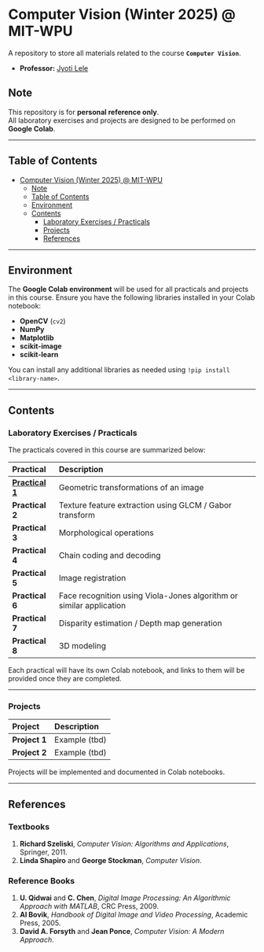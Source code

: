 # Computer Vision (Winter 2025) @ MIT-WPU

A repository to store all materials related to the course **`Computer Vision`**.

- **Professor:** [Jyoti Lele](https://research.mitwpu.edu.in/researcher/jyoti-lele)

## Note

This repository is for **personal reference only**.  
All laboratory exercises and projects are designed to be performed on **Google Colab**.

---

## Table of Contents

- [Computer Vision (Winter 2025) @ MIT-WPU](#computer-vision-winter-2025--mit-wpu)
  - [Note](#note)
  - [Table of Contents](#table-of-contents)
  - [Environment](#environment)
  - [Contents](#contents)
    - [Laboratory Exercises / Practicals](#laboratory-exercises--practicals)
    - [Projects](#projects)
    - [References](#references)

---

## Environment

The **Google Colab environment** will be used for all practicals and projects in this course. Ensure you have the following libraries installed in your Colab notebook:

- **OpenCV** (`cv2`)
- **NumPy**
- **Matplotlib**
- **scikit-image**
- **scikit-learn**

You can install any additional libraries as needed using `!pip install <library-name>`.

---

## Contents

### Laboratory Exercises / Practicals

The practicals covered in this course are summarized below:

| Practical | Description |
| :---- | :---- |
| **[Practical 1](Practicals/P1_GeometricTransforms/)** | Geometric transformations of an image |
| **Practical 2** | Texture feature extraction using GLCM / Gabor transform |
| **Practical 3** | Morphological operations |
| **Practical 4** | Chain coding and decoding |
| **Practical 5** | Image registration |
| **Practical 6** | Face recognition using Viola-Jones algorithm or similar application |
| **Practical 7** | Disparity estimation / Depth map generation |
| **Practical 8** | 3D modeling |

Each practical will have its own Colab notebook, and links to them will be provided once they are completed.

---

### Projects

| Project | Description |
| :---- | :---- |
| **Project 1** | Example (tbd) |
| **Project 2** | Example (tbd) |

Projects will be implemented and documented in Colab notebooks.

---

## References

### Textbooks

1. **Richard Szeliski**, *Computer Vision: Algorithms and Applications*, Springer, 2011.  
2. **Linda Shapiro** and **George Stockman**, *Computer Vision*.

### Reference Books

1. **U. Qidwai** and **C. Chen**, *Digital Image Processing: An Algorithmic Approach with MATLAB*, CRC Press, 2009.  
2. **Al Bovik**, *Handbook of Digital Image and Video Processing*, Academic Press, 2005.  
3. **David A. Forsyth** and **Jean Ponce**, *Computer Vision: A Modern Approach*.

